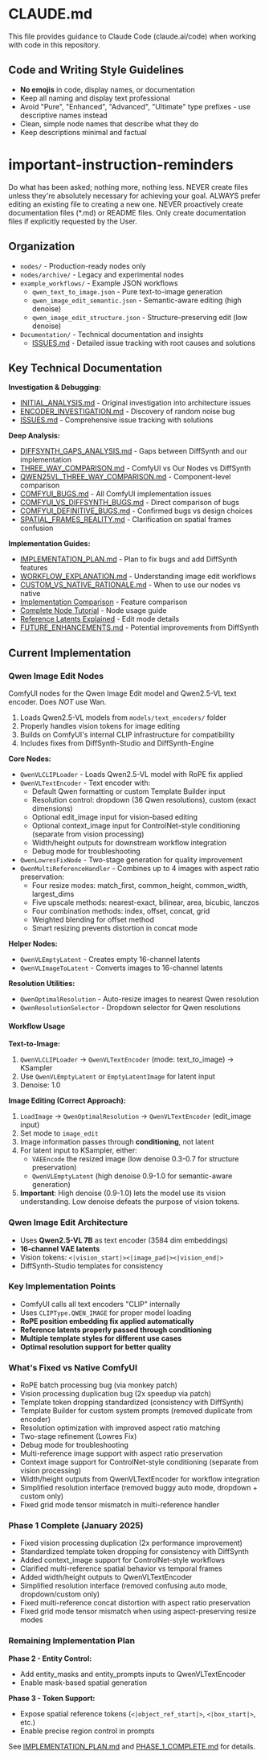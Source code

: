 # CLAUDE.md

This file provides guidance to Claude Code (claude.ai/code) when working with code in this repository.

## Code and Writing Style Guidelines

- **No emojis** in code, display names, or documentation
- Keep all naming and display text professional
- Avoid "Pure", "Enhanced", "Advanced", "Ultimate" type prefixes - use descriptive names instead
- Clean, simple node names that describe what they do
- Keep descriptions minimal and factual

# important-instruction-reminders
Do what has been asked; nothing more, nothing less.
NEVER create files unless they're absolutely necessary for achieving your goal.
ALWAYS prefer editing an existing file to creating a new one.
NEVER proactively create documentation files (*.md) or README files. Only create documentation files if explicitly requested by the User.

## Organization

- `nodes/` - Production-ready nodes only
- `nodes/archive/` - Legacy and experimental nodes
- `example_workflows/` - Example JSON workflows
  - `qwen_text_to_image.json` - Pure text-to-image generation
  - `qwen_image_edit_semantic.json` - Semantic-aware editing (high denoise)
  - `qwen_image_edit_structure.json` - Structure-preserving edit (low denoise)
- `Documentation/` - Technical documentation and insights
  - [ISSUES.md](Documentation/ISSUES.md) - Detailed issue tracking with root causes and solutions

## Key Technical Documentation

**Investigation & Debugging:**
- [INITIAL_ANALYSIS.md](Documentation/INITIAL_ANALYSIS.md) - Original investigation into architecture issues
- [ENCODER_INVESTIGATION.md](Documentation/ENCODER_INVESTIGATION.md) - Discovery of random noise bug
- [ISSUES.md](Documentation/ISSUES.md) - Comprehensive issue tracking with solutions

**Deep Analysis:**
- [DIFFSYNTH_GAPS_ANALYSIS.md](Documentation/DIFFSYNTH_GAPS_ANALYSIS.md) - Gaps between DiffSynth and our implementation
- [THREE_WAY_COMPARISON.md](Documentation/THREE_WAY_COMPARISON.md) - ComfyUI vs Our Nodes vs DiffSynth
- [QWEN25VL_THREE_WAY_COMPARISON.md](Documentation/QWEN25VL_THREE_WAY_COMPARISON.md) - Component-level comparison
- [COMFYUI_BUGS.md](Documentation/COMFYUI_BUGS.md) - All ComfyUI implementation issues
- [COMFYUI_VS_DIFFSYNTH_BUGS.md](Documentation/COMFYUI_VS_DIFFSYNTH_BUGS.md) - Direct comparison of bugs
- [COMFYUI_DEFINITIVE_BUGS.md](Documentation/COMFYUI_DEFINITIVE_BUGS.md) - Confirmed bugs vs design choices
- [SPATIAL_FRAMES_REALITY.md](Documentation/SPATIAL_FRAMES_REALITY.md) - Clarification on spatial frames confusion

**Implementation Guides:**
- [IMPLEMENTATION_PLAN.md](Documentation/IMPLEMENTATION_PLAN.md) - Plan to fix bugs and add DiffSynth features
- [WORKFLOW_EXPLANATION.md](Documentation/WORKFLOW_EXPLANATION.md) - Understanding image edit workflows
- [CUSTOM_VS_NATIVE_RATIONALE.md](Documentation/CUSTOM_VS_NATIVE_RATIONALE.md) - When to use our nodes vs native
- [Implementation Comparison](Documentation/IMPLEMENTATION_COMPARISON.md) - Feature comparison
- [Complete Node Tutorial](Documentation/COMPLETE_NODE_TUTORIAL.md) - Node usage guide
- [Reference Latents Explained](Documentation/REFERENCE_LATENTS_EXPLAINED.md) - Edit mode details
- [FUTURE_ENHANCEMENTS.md](Documentation/FUTURE_ENHANCEMENTS.md) - Potential improvements from DiffSynth

## Current Implementation

### Qwen Image Edit Nodes
ComfyUI nodes for the Qwen Image Edit model and Qwen2.5-VL text encoder. Does *NOT* use Wan.
1. Loads Qwen2.5-VL models from `models/text_encoders/` folder
2. Properly handles vision tokens for image editing
3. Builds on ComfyUI's internal CLIP infrastructure for compatibility
4. Includes fixes from DiffSynth-Studio and DiffSynth-Engine

**Core Nodes:**
- `QwenVLCLIPLoader` - Loads Qwen2.5-VL model with RoPE fix applied
- `QwenVLTextEncoder` - Text encoder with:
  - Default Qwen formatting or custom Template Builder input
  - Resolution control: dropdown (36 Qwen resolutions), custom (exact dimensions)
  - Optional edit_image input for vision-based editing
  - Optional context_image input for ControlNet-style conditioning (separate from vision processing)
  - Width/height outputs for downstream workflow integration
  - Debug mode for troubleshooting
- `QwenLowresFixNode` - Two-stage generation for quality improvement
- `QwenMultiReferenceHandler` - Combines up to 4 images with aspect ratio preservation:
  - Four resize modes: match_first, common_height, common_width, largest_dims
  - Five upscale methods: nearest-exact, bilinear, area, bicubic, lanczos
  - Four combination methods: index, offset, concat, grid
  - Weighted blending for offset method
  - Smart resizing prevents distortion in concat mode

**Helper Nodes:**
- `QwenVLEmptyLatent` - Creates empty 16-channel latents
- `QwenVLImageToLatent` - Converts images to 16-channel latents

**Resolution Utilities:**
- `QwenOptimalResolution` - Auto-resize images to nearest Qwen resolution
- `QwenResolutionSelector` - Dropdown selector for Qwen resolutions

#### Workflow Usage

**Text-to-Image:**
1. `QwenVLCLIPLoader` → `QwenVLTextEncoder` (mode: text_to_image) → KSampler
2. Use `QwenVLEmptyLatent` or `EmptyLatentImage` for latent input
3. Denoise: 1.0

**Image Editing (Correct Approach):**
1. `LoadImage` → `QwenOptimalResolution` → `QwenVLTextEncoder` (edit_image input)
2. Set mode to `image_edit`
3. Image information passes through **conditioning**, not latent
4. For latent input to KSampler, either:
   - `VAEEncode` the resized image (low denoise 0.3-0.7 for structure preservation)
   - `QwenVLEmptyLatent` (high denoise 0.9-1.0 for semantic-aware generation)
5. **Important**: High denoise (0.9-1.0) lets the model use its vision understanding. Low denoise defeats the purpose of vision tokens.

### Qwen Image Edit Architecture
- Uses **Qwen2.5-VL 7B** as text encoder (3584 dim embeddings)
- **16-channel VAE latents**
- Vision tokens: `<|vision_start|><|image_pad|><|vision_end|>`
- DiffSynth-Studio templates for consistency

### Key Implementation Points
- ComfyUI calls all text encoders "CLIP" internally
- Uses `CLIPType.QWEN_IMAGE` for proper model loading
- **RoPE position embedding fix applied automatically**
- **Reference latents properly passed through conditioning**
- **Multiple template styles for different use cases**
- **Optimal resolution support for better quality**

### What's Fixed vs Native ComfyUI
- RoPE batch processing bug (via monkey patch)
- Vision processing duplication bug (2x speedup via patch)
- Template token dropping standardized (consistency with DiffSynth)
- Template Builder for custom system prompts (removed duplicate from encoder)
- Resolution optimization with improved aspect ratio matching
- Two-stage refinement (Lowres Fix)
- Debug mode for troubleshooting
- Multi-reference image support with aspect ratio preservation
- Context image support for ControlNet-style conditioning (separate from vision processing)
- Width/height outputs from QwenVLTextEncoder for workflow integration
- Simplified resolution interface (removed buggy auto mode, dropdown + custom only)
- Fixed grid mode tensor mismatch in multi-reference handler

### Phase 1 Complete (January 2025)
- Fixed vision processing duplication (2x performance improvement)
- Standardized template token dropping for consistency with DiffSynth
- Added context_image support for ControlNet-style workflows
- Clarified multi-reference spatial behavior vs temporal frames
- Added width/height outputs to QwenVLTextEncoder
- Simplified resolution interface (removed confusing auto mode, dropdown/custom only)
- Fixed multi-reference concat distortion with aspect ratio preservation
- Fixed grid mode tensor mismatch when using aspect-preserving resize modes

### Remaining Implementation Plan

**Phase 2 - Entity Control:**
- Add entity_masks and entity_prompts inputs to QwenVLTextEncoder
- Enable mask-based spatial generation

**Phase 3 - Token Support:**
- Expose spatial reference tokens (`<|object_ref_start|>`, `<|box_start|>`, etc.)
- Enable precise region control in prompts

See [IMPLEMENTATION_PLAN.md](Documentation/IMPLEMENTATION_PLAN.md) and [PHASE_1_COMPLETE.md](Documentation/PHASE_1_COMPLETE.md) for details.
